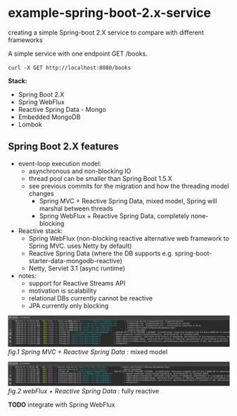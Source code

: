 # example-spring-boot-2.x-service
creating a simple Spring-boot 2.X service to compare with different frameworks

A simple service with one endpoint GET /books. 

`curl -X GET http://localhost:8080/books`

**Stack:**
- Spring Boot 2.X
- Spring WebFlux
- Reactive Spring Data - Mongo
- Embedded MongoDB 
- Lombok

## Spring Boot 2.X features
* event-loop execution model:
    - asynchronous and non-blocking IO
    - thread pool can be smaller than Spring Boot 1.5.X
    - see previous commits for the migration and how the threading model changes
        - Spring MVC + Reactive Spring Data, mixed model, Spring will marshal between threads
        - Spring WebFlux + Reactive Spring Data, completely none-blocking
* Reactive stack:
    - Spring WebFlux (non-blocking reactive alternative web framework to Spring MVC. uses Netty by default)
    - Reactive Spring Data (where the DB supports e.g. spring-boot-starter-data-mongodb-reactive)
    - Netty, Servlet 3.1 (async runtime)
* notes:
    - support for Reactive Streams API
    - motivation is scalability
    - relational DBs currently cannot be reactive
    - JPA currently only blocking


![springMvc_reactiveSpringData_handling.png](springMvc_reactiveSpringData_handling.png)
_fig.1 Spring MVC + Reactive Spring Data_ : mixed model

![webFlux_reactiveSpringData_handling.png](webFlux_reactiveSpringData_handling.png)
_fig.2 webFlux + Reactive Spring Data_ : fully reactive


**TODO**
integrate with Spring WebFlux